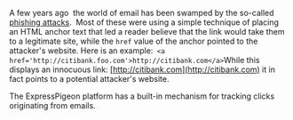 
A few years ago  the world of email has been swamped by the so-called
[phishing attacks](http://en.wikipedia.org/wiki/Phishing#Link_manipulation).  Most of these were using a simple technique of
placing an HTML anchor text that led a reader believe that the link
would take them to a legitimate site, while the `href` value of the
anchor pointed to the attacker's website. Here is an
example:` <a href='http://citibank.foo.com'>http://citibank.com</a>`While this displays an innocuous link:
[http://citibank.com](http://citibank.com)
it in fact points to a potential attacker's website.

The ExpressPigeon platform has a built-in mechanism for tracking clicks
originating from emails.